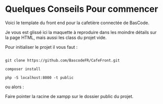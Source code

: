 # Quelques Conseils Pour commencer

Voici le template du front end pour la cafetière connectée de BasCode.

Je vous est glissé ici la maquette à reproduire dans les moindre détails sur la page HTML, mais aussi
les class du projet vide.

Pour initialiser le projet il vous faut : 

```

git clone https://github.com/BascodeFR/CafeFront.git

composer install

php -S localhost:8000 -t public

```

ou alors :

Faire pointer la racine de xampp sur le dossier public du projet.
